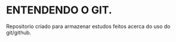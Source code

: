 # ENTENDENDO O GIT.

Repositorio criado para armazenar estudos feitos acerca do uso do git/github.

